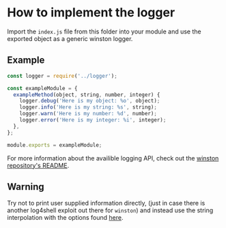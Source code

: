# How to implement the logger

Import the `index.js` file from this folder into your module and use the exported object as a generic winston logger.

## Example
```js
const logger = require('../logger');

const exampleModule = {
  exampleMethod(object, string, number, integer) {
    logger.debug('Here is my object: %o', object);
    logger.info('Here is my string: %s', string);
    logger.warn('Here is my number: %d', number);
    logger.error('Here is my integer: %i', integer);
  },
};

module.exports = exampleModule;
```

For more information about the availible logging API, check out the [winston repository's README](https://github.com/winstonjs/winston).

## Warning
Try not to print user supplied information directly, (just in case there is another log4shell exploit out there for `winston`) and instead use the string interpolation with the options found [here](https://nodejs.org/dist/latest/docs/api/util.html#util_util_format_format_args).
